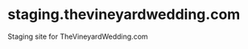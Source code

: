 staging.thevineyardwedding.com
==============================

Staging site for TheVineyardWedding.com
